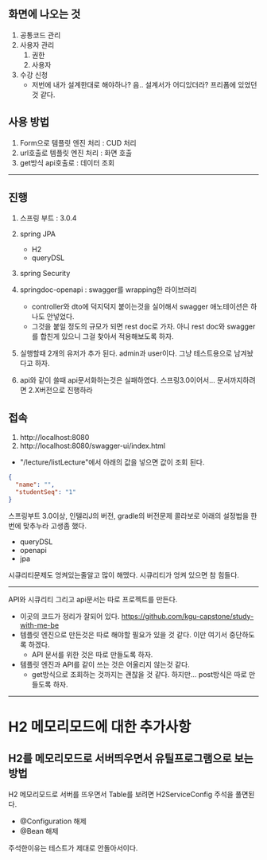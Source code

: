 

## 화면에 나오는 것
1. 공통코드 관리
2. 사용자 관리
   1. 권한
   2. 사용자
3. 수강 신청
    - 저번에 내가 설계한대로 해야하나? 음.. 설계서가 어디있더라? 프리폼에 있었던것 같다.


## 사용 방법

1. Form으로 템플릿 엔진 처리 : CUD 처리
2. url호출로 템플릿 엔진 처리 : 화면 호출
3. get방식 api호출로 : 데이터 조회

--- 
## 진행
1. 스프링 부트 : 3.0.4
2. spring JPA
   - H2
   - queryDSL
3. spring Security 
4. springdoc-openapi : swagger를 wrapping한 라이브러리
   - controller와 dto에 덕지덕지 붙이는것을 실어해서 swagger 애노테이션은 하나도 안넣었다.
   - 그것을 붙일 정도의 규모가 되면 rest doc로 가자. 아니 rest doc와 swagger를 합친게 있으니 그걸 찾아서 적용해보도록 하자.
5. 실행할때 2개의 유저가 추가 된다. admin과 user이다. 그냥 테스트용으로 남겨놨다고 하자.

6. api와 같이 쓸때 api문서화하는것은 실패하였다. 스프링3.0이어서... 문서까지하려면 2.X버전으로 진행하라

## 접속
1. http://localhost:8080
2. http://localhost:8080/swagger-ui/index.html
  - "/lecture/listLecture"에서 아래의 값을 넣으면 값이 조회 된다.
```json
{
  "name": "",
  "studentSeq": "1"
}
```

스프링부트 3.0이상, 인텔리J의 버전, gradle의 버전문제 콜라보로 아래의 설정법을 한번에 맞추누라 고생좀 했다. 
  - queryDSL
  - openapi
  - jpa

시큐리티문제도 엉켜있는줄알고 많이 해멨다. 시큐리티가 엉켜 있으면 참 힘들다.

---

API와 시큐리티 그리고 api문서는 따로 프로젝트를 만든다.
  - 이곳의 코드가 정리가 잘되어 있다. https://github.com/kgu-capstone/study-with-me-be
  - 템플릿 엔진으로 만든것은 따로 해야할 필요가 있을 것 같다. 이만 여기서 중단하도록 하겠다.  
    - API 문서를 위한 것은 따로 만들도록 하자.
  - 템플릿 엔진과 API를 같이 쓰는 것은 어울리지 않는것 같다.
    - get방식으로 조회하는 것까지는 괜찮을 것 같다. 하지만... post방식은 따로 만들도록 하자.

---
# H2 메모리모드에 대한 추가사항

## H2를 메모리모드로 서버띄우면서 유틸프로그램으로 보는방법

H2 메모리모드로 서버를 뜨우면서 Table를 보려면
H2ServiceConfig 주석을 풀면된다.
- @Configuration 해제
- @Bean 해제

주석한이유는 테스트가 제대로 안돌아서이다.


